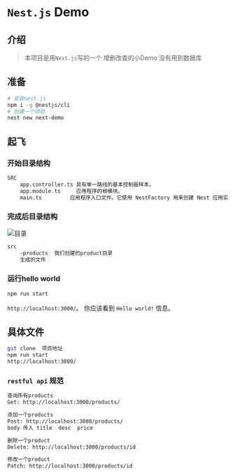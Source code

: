 # `Nest.js` Demo

## 介绍

> 本项目是用`Nest.js`写的一个 增删改查的小Demo 没有用到数据库

## 准备

```bash
# 安装nest.js
npm i -g @nestjs/cli
# 创建一个项目
nest new next-demo
```

## 起飞

### 开始目录结构

```bash
SRC
	app.controller.ts 具有单一路线的基本控制器样本。
	app.module.ts     应用程序的根模块。
	main.ts			应用程序入口文件。它使用 NestFactory 用来创建 Nest 应用实例。
```

### 完成后目录结构

![目录](https://i.loli.net/2019/09/03/8lVEbvdux79OCIs.png)



```bash
src
	-products  我们创建的product目录
	生成的文件
```

### 运行hello world

```bash
npm run start
```

`http://localhost:3000/`。 你应该看到 `Hello world!` 信息。

## 具体文件

```bash
git clone  项目地址
npm run start
http://localhost:3000/
```

### `restful api` 规范

```bash
查询所有products
Get: http://localhost:3000/products/

添加一个products
Post: http://localhost:3000/products/
body 传入 title  desc  price

删除一个product
Delete: http://localhost:3000/products/id

修改一个product
Patch: http://localhost:3000/products/id
```

